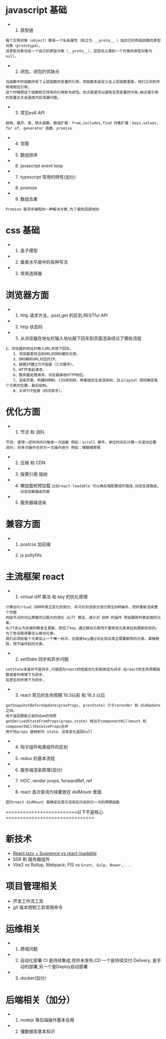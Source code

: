 # javascript 基础
- 1. 原型链
```
每个实例对象（object）都有一个私有属性（称之为 __proto__ ）指向它的构造函数的原型对象（prototype）。
该原型对象也有一个自己的原型对象（__proto__），层层向上直到一个对象的原型对象为 null。
```
- 2. 闭包，闭包的优缺点
```
当函数中的函数持有了上层函数的变量的引用，而函数本身定义在上层函数里面，他们之间的作用域相互引用，
这个时候把这个函数和它持有的引用称为闭包。优点是是可以避免全局变量的污染;缺点是引用的变量太大会造成内存泄漏问题。
```
- 3. 常见es6 API
```
结构，展开，类，箭头函数，数组扩展：from,includes,find 对象扩展：keys,values, for of, generator 函数，promise
```
- 4. 克隆
- 5. 数组排序
- 6. javascript event loop
- 7. typescript 常用的特性(加分）
- 8. promise
- 9. 数组去重
```
Promise 是异步编程的一种解决方案,为了避免回调地狱
```

# css 基础
- 1. 盒子模型
- 2. 垂直水平居中的各种写法
- 3. 常用选择器


# 浏览器方面
- 1. http 请求方法，post,get 的区别,RESTful API
- 2. http 状态码
- 3. 从浏览器在地址栏输入地址敲下回车到页面渲染经过了哪些流程
```
1、浏览器的地址栏输入URL并按下回车。
　　2、浏览器查找当前URL的DNS缓存记录。
　　3、DNS解析URL对应的IP。
　　4、根据IP建立TCP连接（三次握手）。
　　5、HTTP发起请求。
　　6、服务器处理请求，浏览器接收HTTP响应。
　　7、渲染页面，构建DOM树，CSS规则树，两者结合生成渲染树，加上layout 规则确定每个元素的位置，最后绘制。
　　8、关闭TCP连接（四次挥手）。
```

# 优化方面
- 1. 节流 和 消抖
```
节流: 使得一定时间内只触发一次函数 例如：scroll 事件，单位时间后计算一次滚动位置
消抖: 将多次操作合并为一次操作进行 例如：模糊搜索框
```
- 2. 压缩 和 CDN
- 3. 按需引用 摇树
- 4. 懒加载和预加载 ```比如react-loadable 可以再后端配置组件路径,动态生成路由,动态加载路由页面```
- 5. 服务器端渲染
# 兼容方面
- 1. postcss 加前缀
- 2. js pollyfills


# 主流框架 react
- 1. virtual diff 算法 和 key 的优化原理
```
计算出Virtual DOM中真正变化的部分，并只针对该部分进行原生DOM操作，而非重新渲染整个页面
同级节点的对比策略可以极大的简化 diff 算法，减少对 DOM 的操作 例如删除列表前面的元素，
diff会认为后面的都发生更新，而加了key 通过移动元素而不是修改元素来达到更新的目的。为了告诉程序要怎么移动元素，
我们必须给每个元素加上一个唯一标识，也就是key通过对比找出真正需要删除的元素，直接删除，而不操作别的元素。
```

- 2. setState 同步和异步问题
```
setState本身并不是异步,只是因为react的性能优化机制体现为异步.在react的生命周期函数或者作用域下为异步,
在原生的环境下为同步.
```

- 3. react 常见的生命周期 16.3以前 和 16.3 以后
```
getSnapshotBeforeUpdate(prevProps, prevState) 介于rerender 和 didUpdate 之间，
用于返回更新之前的dom的快照
getDerivedStateFromProps(props,state) 相当于componentWillmount 和 componentWillReceiveProps合并
用于将props 值映射为 state，没有变化返回null
```

- 4. 钩子组件和类组件的区别
- 5. redux 的基本流程
- 6. 服务端渲染原理(加分)
- 7. HOC ,render props, forwardRef, ref
- 8. react 首次查询为啥要放在 didMount 里面
```
因为react didMount 是确定在首次渲染后只会执行一次的周期函数
```

=========================以下不是核心===============================
# 新技术
- [React.lazy + Suspence vs react-loadable](https://segmentfault.com/a/1190000037642108)
- SSR 和 服务器组件
- Vite2 vs Rollup, Webpack, FIS vs ```Grunt, Gulp, Bower,....```
# 项目管理相关
- 开发工作流工具
- git 版本控制工具常用命令

# 运维相关
- 1. 跨域问题
- 2. 自动化部署 CI 是持续集成,但并未发布,CD 一个是持续交付 Delivery, 是手动的部署,另一个是Deploy自动部署
- 3. docker(加分）

# 后端相关（加分）
- 1. nodejs 等后端操作基本会用
- 2. 懂数据库基本知识

